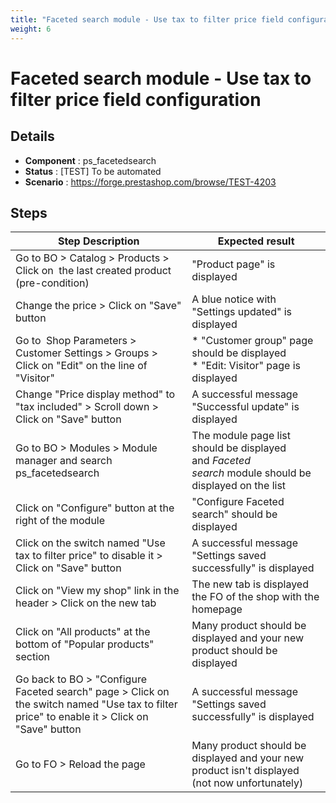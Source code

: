 ```yaml
---
title: "Faceted search module - Use tax to filter price field configuration"
weight: 6
---
```


# Faceted search module - Use tax to filter price field configuration
## Details
* **Component** : ps_facetedsearch
* **Status** : [TEST] To be automated
* **Scenario** : https://forge.prestashop.com/browse/TEST-4203

## Steps
| Step Description | Expected result |
| ----- | ----- |
| Go to BO > Catalog > Products > Click on  the last created product (pre-condition) | "Product page" is displayed |
| Change the price > Click on "Save" button | A blue notice with "Settings updated" is displayed |
| Go to  Shop Parameters > Customer Settings > Groups > Click on "Edit" on the line of "Visitor" | * "Customer group" page should be displayed<br> * "Edit: Visitor" page is displayed |
| Change "Price display method" to "tax included" > Scroll down > Click on "Save" button | A successful message "Successful update" is displayed |
| Go to BO > Modules > Module manager and search ps_facetedsearch | The module page list should be displayed and *Faceted search* module should be displayed on the list |
| Click on "Configure" button at the right of the module | "Configure Faceted search" should be displayed |
| Click on the switch named "Use tax to filter price" to disable it > Click on "Save" button | A successful message "Settings saved successfully" is displayed |
| Click on "View my shop" link in the header > Click on the new tab | The new tab is displayed the FO of the shop with the homepage |
| Click on "All products" at the bottom of "Popular products" section | Many product should be displayed and your new product should be displayed |
| Go back to BO > "Configure Faceted search" page > Click on the switch named "Use tax to filter price" to enable it > Click on "Save" button | A successful message "Settings saved successfully" is displayed |
| Go to FO > Reload the page | Many product should be displayed and your new product isn't displayed (not now unfortunately) |